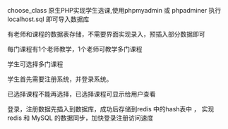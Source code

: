 choose_class
原生PHP实现学生选课,使用phpmyadmin 或 phpadminer 执行 localhost.sql 即可导入数据库 

有老师和课程的数据表存储，不需要界面实现录入，预插入部分数据即可

每门课程有1个老师教学，1个老师可教学多门课程

学生可选择多门课程

学生首先需要注册系统，并登录系统。

已选择课程不能再选择，已选择课程可显示给用户查看

登录，注册数据先插入到数据库，成功后存储到redis 中的hash表中 ， 实现 redis 和 MySQL 的数据同步，加快登录注册访问速度
